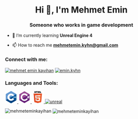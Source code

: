 
<h1 align="center">Hi 👋, I'm Mehmet Emin</h1>
<h3 align="center">Someone who works in game development</h3>



- 🌱 I’m currently learning **Unreal Engine 4**

- 📫 How to reach me **mehmetemin.kyhn@gmail.com**

<h3 align="left">Connect with me:</h3>
<p align="left">
<a href="https://linkedin.com/in/mehmet-emin-kayıhan-287313237" target="blank"><img align="center" src="https://raw.githubusercontent.com/rahuldkjain/github-profile-readme-generator/master/src/images/icons/Social/linked-in-alt.svg" alt="mehmet emin kayıhan" height="30" width="40" /></a>
<a href="https://instagram.com/emin.kyhnn" target="blank"><img align="center" src="https://raw.githubusercontent.com/rahuldkjain/github-profile-readme-generator/master/src/images/icons/Social/instagram.svg" alt="emin.kyhn" height="30" width="40" /></a>
</p>

<h3 align="left">Languages and Tools:</h3>
<p align="left"> <a href="https://www.w3schools.com/cpp/" target="_blank" rel="noreferrer"> <img src="https://raw.githubusercontent.com/devicons/devicon/master/icons/cplusplus/cplusplus-original.svg" alt="cplusplus" width="40" height="40"/> </a> <a href="https://www.w3schools.com/cs/" target="_blank" rel="noreferrer"> <img src="https://raw.githubusercontent.com/devicons/devicon/master/icons/csharp/csharp-original.svg" alt="csharp" width="40" height="40"/> </a> <a href="https://www.w3.org/html/" target="_blank" rel="noreferrer"> <img src="https://raw.githubusercontent.com/devicons/devicon/master/icons/html5/html5-original-wordmark.svg" alt="html5" width="40" height="40"/> </a> <a href="https://unrealengine.com/" target="_blank" rel="noreferrer"> <img src="https://raw.githubusercontent.com/kenangundogan/fontisto/036b7eca71aab1bef8e6a0518f7329f13ed62f6b/icons/svg/brand/unreal-engine.svg" alt="unreal" width="40" height="40"/> </a> </p>

<p><img align="left" src="https://github-readme-stats.vercel.app/api/top-langs?username=mehmeteminkayihan&show_icons=true&locale=en&layout=compact" alt="mehmeteminkayihan" /></p>

<p>&nbsp;<img align="center" src="https://github-readme-stats.vercel.app/api?username=mehmeteminkayihan&show_icons=true&locale=en" alt="mehmeteminkayihan" /></p>

